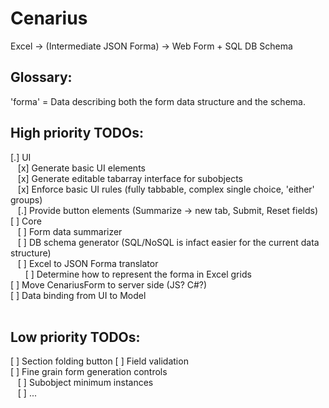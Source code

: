 # Cenarius
Excel -> (Intermediate JSON Forma) -> Web Form + SQL DB Schema

## Glossary:
'forma' = Data describing both the form data structure and the schema.

## High priority TODOs:
[.] UI<br/>
&nbsp;&nbsp;&nbsp;[x] Generate basic UI elements<br/>
&nbsp;&nbsp;&nbsp;[x] Generate editable tabarray interface for subobjects<br/>
&nbsp;&nbsp;&nbsp;[x] Enforce basic UI rules (fully tabbable, complex single choice, 'either' groups)<br/>
&nbsp;&nbsp;&nbsp;[.] Provide button elements (Summarize -> new tab, Submit, Reset fields)<br/>
[ ] Core<br/>
&nbsp;&nbsp;&nbsp;[ ] Form data summarizer<br/>
&nbsp;&nbsp;&nbsp;[ ] DB schema generator (SQL/NoSQL is infact easier for the current data structure)<br/>
&nbsp;&nbsp;&nbsp;[ ] Excel to JSON Forma translator<br/>
&nbsp;&nbsp;&nbsp;&nbsp;&nbsp;&nbsp;[ ] Determine how to represent the forma in Excel grids<br/>
[ ] Move CenariusForm to server side (JS? C#?)<br/>
[ ] Data binding from UI to Model<br/>
<br/>
## Low priority TODOs:<br/>
[ ] Section folding button
[ ] Field validation<br/>
[ ] Fine grain form generation controls<br/>
&nbsp;&nbsp;&nbsp;[ ] Subobject minimum instances<br/>
&nbsp;&nbsp;&nbsp;[ ] ...<br/>